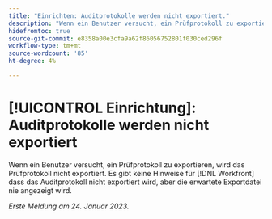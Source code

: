 ```yaml
---
title: "Einrichten: Auditprotokolle werden nicht exportiert."
description: "Wenn ein Benutzer versucht, ein Prüfprotokoll zu exportieren, wird das Prüfprotokoll nicht exportiert. In Workfront gibt es keinen Hinweis darauf, dass das Auditprotokoll nicht exportiert wird, aber die erwartete Exportdatei wird nie angezeigt."
hidefromtoc: true
source-git-commit: e8358a00e3cfa9a62f86056752801f030ced296f
workflow-type: tm+mt
source-wordcount: '85'
ht-degree: 4%

---
```



# [!UICONTROL Einrichtung]: Auditprotokolle werden nicht exportiert

Wenn ein Benutzer versucht, ein Prüfprotokoll zu exportieren, wird das Prüfprotokoll nicht exportiert. Es gibt keine Hinweise für [!DNL Workfront] dass das Auditprotokoll nicht exportiert wird, aber die erwartete Exportdatei nie angezeigt wird.

_Erste Meldung am 24. Januar 2023._


